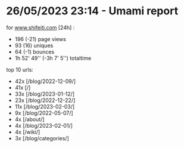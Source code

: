 # 26/05/2023 23:14 - Umami report
for www.shifeiti.com [24h] :

 - 196 (-21) page views
 - 93 (16) uniques
 - 64 (-1) bounces
 - 1h 52' 49'' (-3h 7' 5'') totaltime


top 10 urls:
 - 42x [/blog/2022-12-09/]
 - 41x [/]
 - 33x [/blog/2023-01-12/]
 - 23x [/blog/2022-12-22/]
 - 11x [/blog/2023-02-03/]
 - 9x [/blog/2022-05-07/]
 - 4x [/about/]
 - 4x [/blog/2023-02-01/]
 - 4x [/wiki/]
 - 3x [/blog/categories/]


